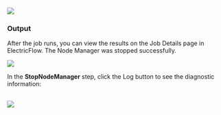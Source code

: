 <br />
<img src="../../plugins/EC-WebLogic/images/StopNodeManager/EC-WLSStopNodeManager2.png" />

<h3>Output</h3>
<p>After the job runs, you can view the results on the Job Details page in ElectricFlow. The Node Manager was stopped
successfully.</p>
<img src="../../plugins/EC-WebLogic/images/StopNodeManager/EC-WLSStopNodeManager3.png" />
<p>In the <b>StopNodeManager</b> step, click the Log button to see the diagnostic information:</p>
<br />
<img src="../../plugins/EC-WebLogic/images/StopNodeManager/EC-WLSStopNodeManager4.png" />
